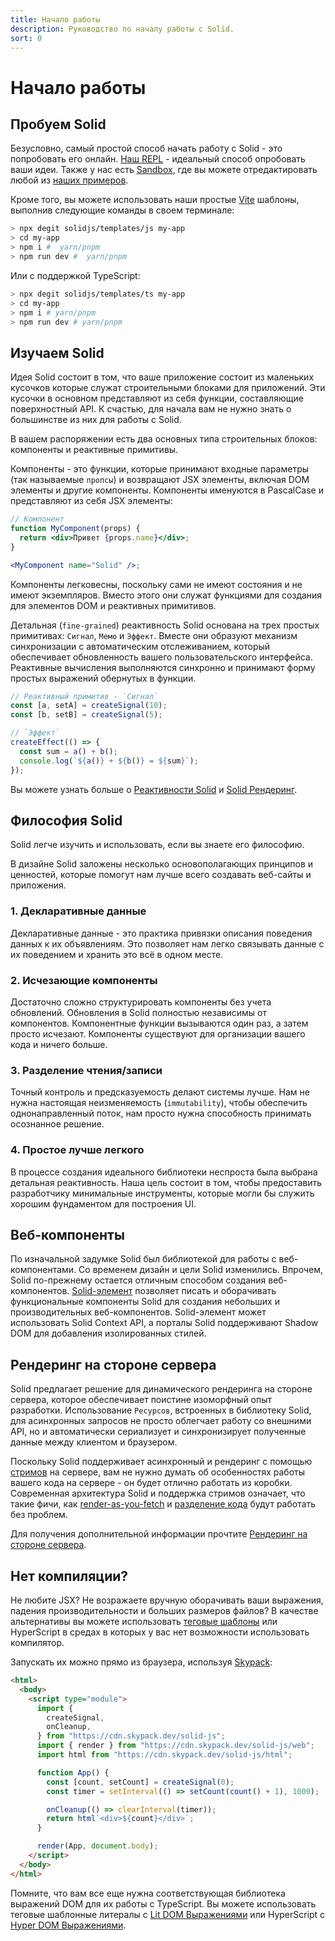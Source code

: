```yaml
---
title: Начало работы
description: Руководство по началу работы с Solid.
sort: 0
---
```


# Начало работы

## Пробуем Solid

Безусловно, самый простой способ начать работу с Solid - это попробовать его онлайн. [Наш REPL](https://playground.solidjs.com) - идеальный способ опробовать ваши идеи. Также у нас есть [Sandbox](https://codesandbox.io/), где вы можете отредактировать любой из [наших примеров](https://github.com/solidjs/solid/blob/main/documentation/resources/examples.md).

Кроме того, вы можете использовать наши простые [Vite](https://vitejs.dev/) шаблоны, выполнив следующие команды в своем терминале:

```sh
> npx degit solidjs/templates/js my-app
> cd my-app
> npm i #  yarn/pnpm
> npm run dev #  yarn/pnpm
```

Или с поддержкой TypeScript:

```sh
> npx degit solidjs/templates/ts my-app
> cd my-app
> npm i # yarn/pnpm
> npm run dev # yarn/pnpm
```

## Изучаем Solid

Идея Solid состоит в том, что ваше приложение состоит из маленьких кусочков которые служат строительными блоками для приложений. Эти кусочки в основном представляют из себя функции, составляющие поверхностный API. К счастью, для начала вам не нужно знать о большинстве из них для работы с Solid.

В вашем распоряжении есть два основных типа строительных блоков: компоненты и реактивные примитивы.

Компоненты - это функции, которые принимают входные параметры (так называемые `пропсы`) и возвращают JSX элементы, включая DOM элементы и другие компоненты. Компоненты именуются в PascalCase и представляют из себя JSX элементы:

```jsx
// Компонент
function MyComponent(props) {
  return <div>Привет {props.name}</div>;
}

<MyComponent name="Solid" />;
```

Компоненты легковесны, поскольку сами не имеют состояния и не имеют экземпляров. Вместо этого они служат функциями для создания для элементов DOM и реактивных примитивов.

Детальная (`fine-grained`) реактивность  Solid основана на трех простых примитивах: `Сигнал`, `Мемо` и `Эффект`. Вместе они образуют механизм синхронизации с автоматическим отслеживанием, который обеспечивает обновленность вашего пользовательского интерфейса. Реактивные вычисления выполняются синхронно и принимают форму простых выражений обернутых в функции.

```js
// Реактивный примитив - `Сигнал`
const [a, setA] = createSignal(10);
const [b, setB] = createSignal(5);

// `Эффект`
createEffect(() => {
  const sum = a() + b();
  console.log(`${a()} + ${b()} = ${sum}`);
});
```

Вы можете узнать больше о [Реактивности Solid](/guides/reactivity) и [Solid Рендеринг](/guides/rendering).

## Философия Solid

Solid легче изучить и использовать, если вы знаете его философию.

В дизайне Solid заложены несколько основополагающих принципов и ценностей, которые помогут нам лучше всего создавать веб-сайты и приложения.

### 1. Декларативные данные

Декларативные данные - это практика привязки описания поведения данных к их объявлениям.
Это позволяет нам легко связывать данные с их поведением и хранить это всё в одном месте.

### 2. Исчезающие компоненты

Достаточно сложно структурировать компоненты без учета обновлений. Обновления в Solid полностью независимы от компонентов. Компонентные функции вызываются один раз, а затем просто исчезают. Компоненты существуют для организации вашего кода и ничего больше.

### 3. Разделение чтения/записи

Точный контроль и предсказуемость делают системы лучше. Нам не нужна настоящая неизменяемость (`immutability`), чтобы обеспечить однонаправленный поток, нам просто нужна способность принимать осознанное решение.

### 4. Простое лучше легкого

В процессе создания идеального библиотеки неспроста была выбрана детальная реактивность. Наша цель состоит в том, чтобы предоставить разработчику минимальные инструменты, которые могли бы служить хорошим фундаментом для построения UI.


## Веб-компоненты

По изначальной задумке Solid был библиотекой для работы с веб-компонентами. Со временем дизайн и цели Solid изменились. Впрочем, Solid по-прежнему остается отличным способом создания веб-компонентов. [Solid-элемент](https://github.com/solidjs/solid/tree/main/packages/solid-element) позволяет писать и оборачивать функциональные компоненты Solid для создания небольших и производительных веб-компонентов. Solid-элемент может использовать Solid Context API, а порталы Solid поддерживают Shadow DOM для добавления изолированных стилей.

## Рендеринг на стороне сервера

Solid предлагает решение для динамического рендеринга на стороне сервера, которое обеспечивает поистине изоморфный опыт разработки. Использование `Ресурсов`, встроенных в библиотеку Solid, для асинхронных запросов не просто облегчает работу со внешними API, но и автоматически сериализует и синхронизирует полученные данные между клиентом и браузером.

Поскольку Solid поддерживает асинхронный и рендеринг с помощью [стримов](https://developer.mozilla.org/ru/docs/Web/API/Streams_API) на сервере, вам не нужно думать об особенностях работы вашего кода на сервере - он будет отлично работать из коробки. Современная архитектура Solid и поддержка стримов означает, что такие фичи, как [render-as-you-fetch](https://ru.reactjs.org/docs/concurrent-mode-suspense.html#approach-3-render-as-you-fetch-using-suspense) и [разделение кода](https://ru.reactjs.org/docs/code-splitting.html) будут работать без проблем.

Для получения дополнительной информации прочтите [Рендеринг на стороне сервера](/guides/server#server-side-rendering).

## Нет компиляции?

Не любите JSX? Не возражаете вручную оборачивать ваши выражения, падения производительности и больших размеров файлов? В качестве альтернативы вы можете использовать [теговые шаблоны](https://developer.mozilla.org/ru/docs/Web/JavaScript/Reference/Template_literals#%D1%82%D0%B5%D0%B3%D0%BE%D0%B2%D1%8B%D0%B5_%D1%88%D0%B0%D0%B1%D0%BB%D0%BE%D0%BD%D1%8B_%D0%B8_%D1%8D%D0%BA%D1%80%D0%B0%D0%BD%D0%B8%D1%80%D0%BE%D0%B2%D0%B0%D0%BD%D0%B8%D0%B5_%D1%81%D0%B8%D0%BC%D0%B2%D0%BE%D0%BB%D0%BE%D0%B2) или HyperScript в средах в которых у вас нет возможности использовать компилятор.

Запускать их можно прямо из браузера, используя [Skypack](https://www.skypack.dev/):

```html
<html>
  <body>
    <script type="module">
      import {
        createSignal,
        onCleanup,
      } from "https://cdn.skypack.dev/solid-js";
      import { render } from "https://cdn.skypack.dev/solid-js/web";
      import html from "https://cdn.skypack.dev/solid-js/html";

      function App() {
        const [count, setCount] = createSignal(0);
        const timer = setInterval(() => setCount(count() + 1), 1000);

        onCleanup(() => clearInterval(timer));
        return html`<div>${count}</div>`;
      }

      render(App, document.body);
    </script>
  </body>
</html>
```

Помните, что вам все еще нужна соответствующая библиотека выражений DOM для их работы с TypeScript. Вы можете использовать теговые шаблонные литералы с [Lit DOM Выражениями](https://github.com/ryansolid/dom-expressions/tree/main/packages/lit-dom-expressions) или HyperScript с [Hyper DOM Выражениями](https://github.com/ryansolid/dom-expressions/tree/main/packages/hyper-dom-expressions).